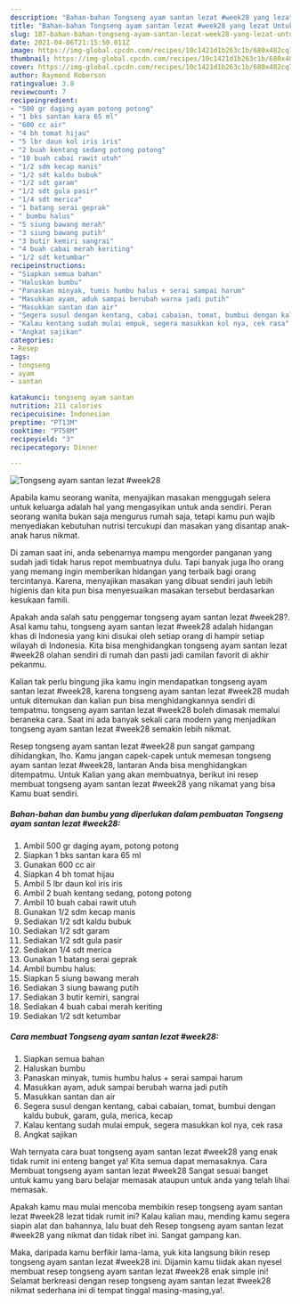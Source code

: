 ```yaml
---
description: "Bahan-bahan Tongseng ayam santan lezat #week28 yang lezat Untuk Jualan"
title: "Bahan-bahan Tongseng ayam santan lezat #week28 yang lezat Untuk Jualan"
slug: 187-bahan-bahan-tongseng-ayam-santan-lezat-week28-yang-lezat-untuk-jualan
date: 2021-04-06T21:15:50.011Z
image: https://img-global.cpcdn.com/recipes/10c1421d1b263c1b/680x482cq70/tongseng-ayam-santan-lezat-week28-foto-resep-utama.jpg
thumbnail: https://img-global.cpcdn.com/recipes/10c1421d1b263c1b/680x482cq70/tongseng-ayam-santan-lezat-week28-foto-resep-utama.jpg
cover: https://img-global.cpcdn.com/recipes/10c1421d1b263c1b/680x482cq70/tongseng-ayam-santan-lezat-week28-foto-resep-utama.jpg
author: Raymond Roberson
ratingvalue: 3.8
reviewcount: 7
recipeingredient:
- "500 gr daging ayam potong potong"
- "1 bks santan kara 65 ml"
- "600 cc air"
- "4 bh tomat hijau"
- "5 lbr daun kol iris iris"
- "2 buah kentang sedang potong potong"
- "10 buah cabai rawit utuh"
- "1/2 sdm kecap manis"
- "1/2 sdt kaldu bubuk"
- "1/2 sdt garam"
- "1/2 sdt gula pasir"
- "1/4 sdt merica"
- "1 batang serai geprak"
- " bumbu halus"
- "5 siung bawang merah"
- "3 siung bawang putih"
- "3 butir kemiri sangrai"
- "4 buah cabai merah keriting"
- "1/2 sdt ketumbar"
recipeinstructions:
- "Siapkan semua bahan"
- "Haluskan bumbu"
- "Panaskan minyak, tumis humbu halus + serai sampai harum"
- "Masukkan ayam, aduk sampai berubah warna jadi putih"
- "Masukkan santan dan air"
- "Segera susul dengan kentang, cabai cabaian, tomat, bumbui dengan kaldu bubuk, garam, gula, merica, kecap"
- "Kalau kentang sudah mulai empuk, segera masukkan kol nya, cek rasa"
- "Angkat sajikan"
categories:
- Resep
tags:
- tongseng
- ayam
- santan

katakunci: tongseng ayam santan 
nutrition: 211 calories
recipecuisine: Indonesian
preptime: "PT13M"
cooktime: "PT58M"
recipeyield: "3"
recipecategory: Dinner

---
```



![Tongseng ayam santan lezat #week28](https://img-global.cpcdn.com/recipes/10c1421d1b263c1b/680x482cq70/tongseng-ayam-santan-lezat-week28-foto-resep-utama.jpg)

Apabila kamu seorang wanita, menyajikan masakan menggugah selera untuk keluarga adalah hal yang mengasyikan untuk anda sendiri. Peran seorang  wanita bukan saja mengurus rumah saja, tetapi kamu pun wajib menyediakan kebutuhan nutrisi tercukupi dan masakan yang disantap anak-anak harus nikmat.

Di zaman  saat ini, anda sebenarnya mampu mengorder panganan yang sudah jadi tidak harus repot membuatnya dulu. Tapi banyak juga lho orang yang memang ingin memberikan hidangan yang terbaik bagi orang tercintanya. Karena, menyajikan masakan yang dibuat sendiri jauh lebih higienis dan kita pun bisa menyesuaikan masakan tersebut berdasarkan kesukaan famili. 



Apakah anda salah satu penggemar tongseng ayam santan lezat #week28?. Asal kamu tahu, tongseng ayam santan lezat #week28 adalah hidangan khas di Indonesia yang kini disukai oleh setiap orang di hampir setiap wilayah di Indonesia. Kita bisa menghidangkan tongseng ayam santan lezat #week28 olahan sendiri di rumah dan pasti jadi camilan favorit di akhir pekanmu.

Kalian tak perlu bingung jika kamu ingin mendapatkan tongseng ayam santan lezat #week28, karena tongseng ayam santan lezat #week28 mudah untuk ditemukan dan kalian pun bisa menghidangkannya sendiri di tempatmu. tongseng ayam santan lezat #week28 boleh dimasak memalui beraneka cara. Saat ini ada banyak sekali cara modern yang menjadikan tongseng ayam santan lezat #week28 semakin lebih nikmat.

Resep tongseng ayam santan lezat #week28 pun sangat gampang dihidangkan, lho. Kamu jangan capek-capek untuk memesan tongseng ayam santan lezat #week28, lantaran Anda bisa menghidangkan ditempatmu. Untuk Kalian yang akan membuatnya, berikut ini resep membuat tongseng ayam santan lezat #week28 yang nikamat yang bisa Kamu buat sendiri.

<!--inarticleads1-->

##### Bahan-bahan dan bumbu yang diperlukan dalam pembuatan Tongseng ayam santan lezat #week28:

1. Ambil 500 gr daging ayam, potong potong
1. Siapkan 1 bks santan kara 65 ml
1. Gunakan 600 cc air
1. Siapkan 4 bh tomat hijau
1. Ambil 5 lbr daun kol iris iris
1. Ambil 2 buah kentang sedang, potong potong
1. Ambil 10 buah cabai rawit utuh
1. Gunakan 1/2 sdm kecap manis
1. Sediakan 1/2 sdt kaldu bubuk
1. Sediakan 1/2 sdt garam
1. Sediakan 1/2 sdt gula pasir
1. Sediakan 1/4 sdt merica
1. Gunakan 1 batang serai geprak
1. Ambil  bumbu halus:
1. Siapkan 5 siung bawang merah
1. Sediakan 3 siung bawang putih
1. Sediakan 3 butir kemiri, sangrai
1. Sediakan 4 buah cabai merah keriting
1. Sediakan 1/2 sdt ketumbar




<!--inarticleads2-->

##### Cara membuat Tongseng ayam santan lezat #week28:

1. Siapkan semua bahan
1. Haluskan bumbu
1. Panaskan minyak, tumis humbu halus + serai sampai harum
1. Masukkan ayam, aduk sampai berubah warna jadi putih
1. Masukkan santan dan air
1. Segera susul dengan kentang, cabai cabaian, tomat, bumbui dengan kaldu bubuk, garam, gula, merica, kecap
1. Kalau kentang sudah mulai empuk, segera masukkan kol nya, cek rasa
1. Angkat sajikan




Wah ternyata cara buat tongseng ayam santan lezat #week28 yang enak tidak rumit ini enteng banget ya! Kita semua dapat memasaknya. Cara Membuat tongseng ayam santan lezat #week28 Sangat sesuai banget untuk kamu yang baru belajar memasak ataupun untuk anda yang telah lihai memasak.

Apakah kamu mau mulai mencoba membikin resep tongseng ayam santan lezat #week28 lezat tidak rumit ini? Kalau kalian mau, mending kamu segera siapin alat dan bahannya, lalu buat deh Resep tongseng ayam santan lezat #week28 yang nikmat dan tidak ribet ini. Sangat gampang kan. 

Maka, daripada kamu berfikir lama-lama, yuk kita langsung bikin resep tongseng ayam santan lezat #week28 ini. Dijamin kamu tiidak akan nyesel membuat resep tongseng ayam santan lezat #week28 enak simple ini! Selamat berkreasi dengan resep tongseng ayam santan lezat #week28 nikmat sederhana ini di tempat tinggal masing-masing,ya!.

